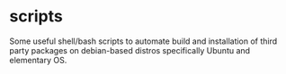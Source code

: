 # scripts
Some useful shell/bash scripts to automate build and installation of third party packages on debian-based distros specifically Ubuntu and elementary OS.
